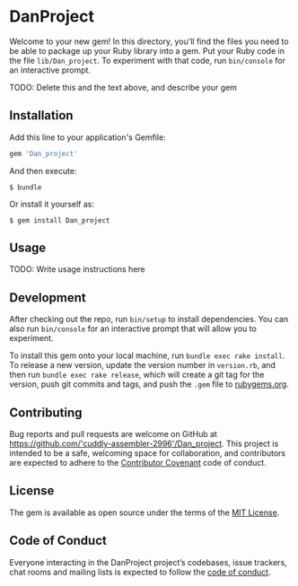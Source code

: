 # DanProject

Welcome to your new gem! In this directory, you'll find the files you need to be able to package up your Ruby library into a gem. Put your Ruby code in the file `lib/Dan_project`. To experiment with that code, run `bin/console` for an interactive prompt.

TODO: Delete this and the text above, and describe your gem

## Installation

Add this line to your application's Gemfile:

```ruby
gem 'Dan_project'
```

And then execute:

    $ bundle

Or install it yourself as:

    $ gem install Dan_project

## Usage

TODO: Write usage instructions here

## Development

After checking out the repo, run `bin/setup` to install dependencies. You can also run `bin/console` for an interactive prompt that will allow you to experiment.

To install this gem onto your local machine, run `bundle exec rake install`. To release a new version, update the version number in `version.rb`, and then run `bundle exec rake release`, which will create a git tag for the version, push git commits and tags, and push the `.gem` file to [rubygems.org](https://rubygems.org).

## Contributing

Bug reports and pull requests are welcome on GitHub at https://github.com/'cuddly-assembler-2996'/Dan_project. This project is intended to be a safe, welcoming space for collaboration, and contributors are expected to adhere to the [Contributor Covenant](http://contributor-covenant.org) code of conduct.

## License

The gem is available as open source under the terms of the [MIT License](https://opensource.org/licenses/MIT).

## Code of Conduct

Everyone interacting in the DanProject project’s codebases, issue trackers, chat rooms and mailing lists is expected to follow the [code of conduct](https://github.com/'cuddly-assembler-2996'/Dan_project/blob/master/CODE_OF_CONDUCT.md).
